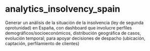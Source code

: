# analytics_insolvency_spain
Generar un análisis de la situación de la insolvencia (ley de segunda oprotunidad) en España,  con dashboard que involucre perfiles demográficos/socioeconómicos, distribución geográfica de casos, evolución temporal; para apoyar decisiones de despacho (ubicación, captación, perfilamiento de clientes)
